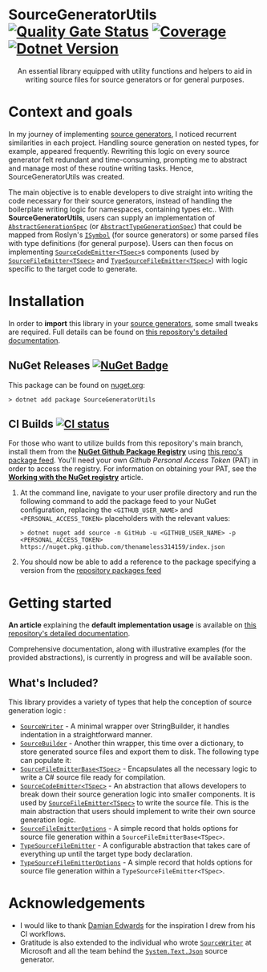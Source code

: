 # **SourceGeneratorUtils** [![Quality Gate Status](https://sonarcloud.io/api/project_badges/measure?project=thenameless314159_SourceGeneratorUtils&metric=alert_status)](https://sonarcloud.io/summary/new_code?id=thenameless314159_SourceGeneratorUtils) [![Coverage](https://sonarcloud.io/api/project_badges/measure?project=thenameless314159_SourceGeneratorUtils&metric=coverage)](https://sonarcloud.io/summary/new_code?id=thenameless314159_SourceGeneratorUtils) [![Dotnet Version](https://img.shields.io/badge/dotnet-netstandard2.0-blue)](https://learn.microsoft.com/fr-fr/dotnet/standard/net-standard?tabs=net-standard-2-0)

<p align="center">An essential library equipped with utility functions and helpers to aid in writing source files for source generators or for general purposes.</p>

# Context and goals

In my journey of implementing [source generators](https://learn.microsoft.com/en-us/dotnet/csharp/roslyn-sdk/source-generators-overview), I noticed recurrent similarities in each project. Handling source generation on nested types, for example, appeared frequently. Rewriting this logic on every source generator felt redundant and time-consuming, prompting me to abstract and manage most of these routine writing tasks. Hence, SourceGeneratorUtils was created. 

The main objective is to enable developers to dive straight into writing the code necessary for their source generators, instead of handling the boilerplate writing logic for namespaces, containing types etc.. With **SourceGeneratorUtils**, users can supply an implementation of [`AbstractGenerationSpec`](https://github.com/thenameless314159/SourceGeneratorUtils/blob/main/src/SourceGeneratorUtils/AbstractGenerationSpec.cs) (or [`AbstractTypeGenerationSpec`](https://github.com/thenameless314159/SourceGeneratorUtils/blob/main/src/SourceGeneratorUtils/AbstractTypeGenerationSpec.cs)) that could be mapped from Roslyn's [`ISymbol`](https://learn.microsoft.com/en-us/dotnet/api/microsoft.codeanalysis.isymbol?view=roslyn-dotnet-4.6.0) (for source generators) or some parsed files with type definitions (for general purpose). Users can then focus on implementing [`SourceCodeEmitter<TSpec>`](https://github.com/thenameless314159/SourceGeneratorUtils/blob/main/src/SourceGeneratorUtils/SourceCodeEmitter.cs)s components (used by [`SourceFileEmitter<TSpec>`](https://github.com/thenameless314159/SourceGeneratorUtils/blob/main/src/SourceGeneratorUtils/SourceFileEmitter.cs) and [`TypeSourceFileEmitter<TSpec>`](https://github.com/thenameless314159/SourceGeneratorUtils/blob/main/src/SourceGeneratorUtils/TypeSourceFileEmitter.cs)) with logic specific to the target code to generate.

# Installation
In order to **import** this library in your [source generators](https://learn.microsoft.com/en-us/dotnet/csharp/roslyn-sdk/source-generators-overview), some small tweaks are required. Full details can be found on [this repository's detailed documentation](https://thenameless314159.github.io/SourceGeneratorUtils/articles/install.html).

## NuGet Releases [![NuGet Badge](https://buildstats.info/nuget/SourceGeneratorUtils)](https://www.nuget.org/packages/SourceGeneratorUtils/)

This package can be found on [nuget.org](https://www.nuget.org/packages/SourceGeneratorUtils):

``` console
> dotnet add package SourceGeneratorUtils
```

## CI Builds [![CI status](https://github.com/thenameless314159/SourceGeneratorUtils/actions/workflows/ci.yml/badge.svg)](https://github.com/thenameless314159/SourceGeneratorUtils/actions/workflows/ci.yml)
For those who want to utilize builds from this repository's main branch, install them from the [**NuGet Github Package Registry**](https://docs.github.com/en/enterprise-server@3.8/packages/working-with-a-github-packages-registry/working-with-the-nuget-registry) using [this repo's package feed](https://github.com/thenameless314159/SourceGeneratorUtils/pkgs/nuget/SourceGeneratorUtils). 
You'll need your own *Github Personal Access Token* (PAT) in order to access the registry. For information on obtaining your PAT, see the [**Working with the NuGet registry**](https://docs.github.com/en/enterprise-server@3.8/packages/working-with-a-github-packages-registry/working-with-the-nuget-registry#installing-a-package) article.

1. At the command line, navigate to your user profile directory and run the following command to add the package feed to your NuGet configuration, replacing the `<GITHUB_USER_NAME>` and `<PERSONAL_ACCESS_TOKEN>` placeholders with the relevant values:
    ``` shell
    > dotnet nuget add source -n GitHub -u <GITHUB_USER_NAME> -p <PERSONAL_ACCESS_TOKEN> https://nuget.pkg.github.com/thenameless314159/index.json
    ```
2. You should now be able to add a reference to the package specifying a version from the [repository packages feed](https://github.com/thenameless314159/SourceGeneratorUtils/pkgs/nuget/SourceGeneratorUtils)

# Getting started

**An article** explaining the **default implementation usage** is available on [this repository's detailed documentation](https://thenameless314159.github.io/SourceGeneratorUtils/articles/usage.html).

Comprehensive documentation, along with illustrative examples (for the provided abstractions), is currently in progress and will be available soon.

## What's Included?
This library provides a variety of types that help the conception of source generation logic :

- [`SourceWriter`](https://github.com/thenameless314159/SourceGeneratorUtils/blob/main/src/SourceGeneratorUtils/SourceWriter.cs) - A minimal wrapper over StringBuilder, it handles indentation in a straightforward manner.
- [`SourceBuilder`](https://github.com/thenameless314159/SourceGeneratorUtils/blob/main/src/SourceGeneratorUtils/SourceBuilder.cs) - Another thin wrapper, this time over a dictionary, to store generated source files and export them to disk. The following type can populate it:
- [`SourceFileEmitterBase<TSpec>`](https://github.com/thenameless314159/SourceGeneratorUtils/blob/main/src/SourceGeneratorUtils/SourceFileEmitterBase.cs) - Encapsulates all the necessary logic to write a C# source file ready for compilation.
- [`SourceCodeEmitter<TSpec>`](https://github.com/thenameless314159/SourceGeneratorUtils/blob/main/src/SourceGeneratorUtils/SourceCodeEmitter.cs) - An abstraction that allows developers to break down their source generation logic into smaller components. It is used by [`SourceFileEmitter<TSpec>`](https://github.com/thenameless314159/SourceGeneratorUtils/blob/main/src/SourceGeneratorUtils/SourceFileEmitter.cs) to write the source file. This is the main abstraction that users should implement to write their own source generation logic.
- [`SourceFileEmitterOptions`](https://github.com/thenameless314159/SourceGeneratorUtils/blob/main/src/SourceGeneratorUtils/SourceFileEmitterOptions.cs) - A simple record that holds options for source file generation within a `SourceFileEmitterBase<TSpec>`.
- [`TypeSourceFileEmitter`](https://github.com/thenameless314159/SourceGeneratorUtils/blob/main/src/SourceGeneratorUtils/TypeSourceFileEmitter.cs) - A configurable abstraction that takes care of everything up until the target type body declaration.
- [`TypeSourceFileEmitterOptions`](https://github.com/thenameless314159/SourceGeneratorUtils/blob/main/src/SourceGeneratorUtils/TypeSourceFileEmitterOptions.cs) - A simple record that holds options for source file generation within a `TypeSourceFileEmitter<TSpec>`.

# Acknowledgements
- I would like to thank [Damian Edwards](https://github.com/DamianEdwards) for the inspiration I drew from his CI workflows.
- Gratitude is also extended to the individual who wrote [`SourceWriter`](https://github.com/dotnet/runtime/blob/main/src/libraries/System.Text.Json/gen/Helpers/SourceWriter.cs) at Microsoft and all the team behind the [`System.Text.Json`](https://github.com/dotnet/runtime/tree/main/src/libraries/System.Text.Json/gen) source generator.
